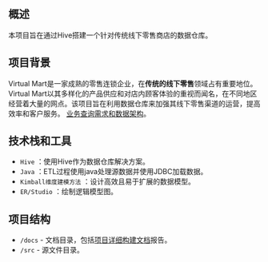 ## 概述
本项目旨在通过Hive搭建一个针对传统线下零售商店的数据仓库。

## 项目背景
Virtual Mart是一家成熟的零售连锁企业，在**传统的线下零售**领域占有重要地位。Virtual Mart以其多样化的产品供应和对店内顾客体验的重视而闻名，在不同地区经营着大量的网点。该项目旨在利用数据仓库来加强其线下零售渠道的运营，提高效率和客户服务。
[业务查询需求和数据架构](/docs/background.md)。


## 技术栈和工具
- `Hive` ：使用Hive作为数据仓库解决方案。
- `Java` ：ETL过程使用java处理源数据并使用JDBC加载数据。
- `Kimball维度建模方法` ：设计高效且易于扩展的数据模型。
- `ER/Studio` ：绘制逻辑模型图。


## 项目结构
- `/docs` - 文档目录，包括[项目详细构建文档](/docs/building.md)报告。
- `/src`  - 源文件目录。
